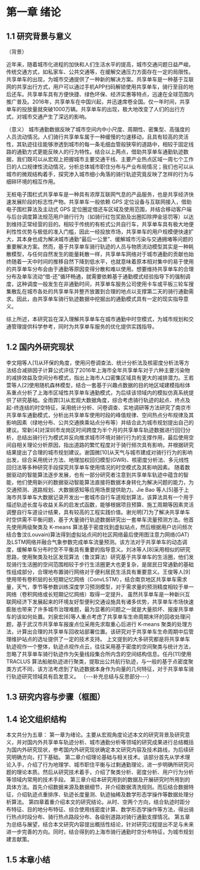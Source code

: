 # 第一章 绪论
## 1.1 研究背景与意义
（背景）
<!-- 标记为AIGC -->
近年来，随着城市化进程的加快和人们生活水平的提高，城市交通问题日益严峻。传统交通方式，如私家车、公共交通等，在缓解交通压力方面存在一定的局限性。共享单车的出现，为城市交通提供了一种新的解决方案。共享单车是一种基于互联网的共享出行方式，用户可以通过手机APP扫码解锁使用共享单车，骑行至目的地后还车。共享单车具有方便快捷、绿色环保、经济实惠等特点，迅速在全球范围内推广普及。2016年，共享单车在中国兴起，并迅速席卷全国。仅一年时间，共享单车的投放量就突破1000万辆。共享单车的出现，极大地改变了人们的出行方式，对城市交通产生了深远的影响。
<!-- 标记为AIGC -->
（意义）
城市通勤数据反映了城市空间内中小尺度、周期性、密集型、高强度的人员流动情况。人们骑行共享单车属于一种缓慢的匀速移动，且具有较高的灵活性，其轨迹往往能够渗透到城市的每一条毛细血管般狭窄的道路中，相较于固定线路的通勤方式更能反映人的行为特性。结合以上两点，借助共享单车通勤轨迹数据，我们既可以从宏观上把握城市主要交通干线、主要产业热点区域一周七个工作日的人口规律性流动情况，分析总体城市职住分布与产业布局情况；我们也可以从城市的微观结构着手，探究渗入城市细小角落的骑行轨迹究竟反映了怎样的行为与细碎环境的相互作用。

无桩电子围栏式共享单车是一种具有浓厚互联网气息的产品服务，也是共享经济快速发展阶段的标志性产物。共享单车一般依赖 GPS 定位设备与互联网接入，借助电子围栏算法及主动式 GPS 定位圈定借还车区域及使用范围，并结合移动客户端与后台调度算法规范用户骑行行为（如骑行红包奖励及出圈扣除押金惩罚等）以达到维持正常经营的目的。相较于传统的有桩式公共自行车，共享单车具有极大地便利性性优势与极低的准入门槛，因此一经投放市场，共享单车的用户规模便快速扩大，其本身也成为解决城市通勤“最后一公里”、缓解城市污染与交通拥堵等问题的重要解决方案。然而，基于共享单车骑行轨迹的人员与物质流动模型其实是一种耗散模型，与任何自然发生的能量耗散一样，共享单车网络对于城市通勤的贡献也始终随着一天中时间的推移自然下降到低水平，也就意味着原本相对集中的易于使用的共享单车分布会由于通勤等原因变得分散和难以使用。想要维持共享单车的合理分布及单车流动“借-还”循环畅通，就需要依赖基于通勤模式经验指导下的强制调度，这种调度一般发生在非通勤时间，共享单车服务公司使用卡车或平板三轮车搜集散乱在城市各处的共享单车并整齐放置到合理的地点以支撑第二天的骑行通勤需求。因此，由共享单车骑行轨迹数据中挖掘出的通勤模式具有一定的现实指导意义。

综上所述，本研究旨在深入理解共享单车在城市通勤中时空模式，为城市规划和交通管理提供科学参考，同时为共享单车服务的优化提供实践指导。

## 1.2 国内外研究现状
李文翔等人[1]从环保的角度，使用问卷调查法、统计分析法及核密度分析法等方法结合减排因子计算公式评估了2016年上海市全年共享单车对于六种主要污染物的减排效益及空间分布模式，指出上海市人口密集区域具有更大的减排潜力。王若萱等人[2]使用随机森林模型，结合一套基于兴趣点数据的目的地区域建模指标体系重点分析了上海市区域性共享单车通勤模式，为后续该领域内的模拟仿真系统提供了研究基础。全雨霏[3]从宏观大数据角度，综合考虑骑行轨迹的起点、终点及起-终连结的时空特征，采用统计分析、问卷调查、实地调研等方法研究了南京市共享单车通勤模式，分析出共享单车使用时段的峰值规律、空间热点分布规律及其影响因素（绿地分布、公共交通换乘站点分布等）并结合此为城市规划提出自己的建议。常新[4]对深圳市龙岗区时间跨度为半个月的共享单车轨迹数据进行回归分析，总结出骑行行为模式并反向推求城市环境对骑行行为的支撑作用，最后使用空间自相关理论分析原因，指出道路的繁忙程度对于骑行频次具有影响，并根据研究结果提出了合理的城市规划建议。谢国微[10]从天气与城市建成对骑行行为的影响出发，综合采用统计方法、地理加权回归模型(GWR)、核密度分析法、多元线性回归法等多种研究手段探究共享单车使用情况的时空模式及其影响因素。
随着数据驱动的智能算法逐步发展，也有一部分研究者注意到共享单车轨迹中蕴含的智能，他们使用新兴的数据驱动智能算法直接将数据本身转化为解决问题的能力，为交通预测、道路规划、大数据感知等应用场景提供助力。Jie Bao 等人[5]基于上海市共享单车大数据记录开发出一套城市自行车道规划算法，该算法具有一个用于描述轨迹长度与收益关系的启发式函数，能够根据项目预算、施工周期等因素灵活调整自行车道设计结果，具有较高的工程实践价值。谢光明[7]为了解决共享单车时空供需不平衡问题，基于大量骑行轨迹数据研究出一套单车流量预测方法。他首先使用两级聚类及 K-means 算法基于密度找到虚拟站点，然后根据用户访问频次结合鲁汶(Louvain)算法得到虚拟站点间的社区网络最后使用图注意力网络(GAT)及LSTM网络并融合气象参数完成单车流量预测。该方法对于共享单车的动态调度，缓解单车分布时空不平衡具有重要的指导意义。刘冰等人[8]采用相似的研究思路，使用聚类及社区发现算法（鲁汶算法）研究基于共享单车的生活圈，他们发现骑行生活圈的空间范围相较于步行生活圈更大也更复杂，是居民日常通勤的基础性组成部分，合理地布置骑行网络对于便利居民生活具有重要意义。王俊等人[9]使用带有卷积层的长短期记忆网络（ConvLSTM），结合南京地区共享单车需求量，天气，季节等参数训练深度学习预测模型，对于需求量的预测精度相较于单一网络（卷积网络或长短期记忆网络）取得一定提升。
虽然共享单车是一种新兴互联网经济下发展起来的环境友好型便利交通设施具有诸多优势，共享单车市场快速膨胀也带来了许多城市治理难题，最为显著的问题之一就是大量损坏、报废共享单车的该如何处置。刘泉宏[6]等人重点考虑了共享单车生命周期末环的回收处理问题，基于武汉市共享单车报废点位采用先求取重心后进行 K-means 聚类的处理方法，计算出合理的共享单车回收站部署位置。该研究对于共享单车生命周期中后管理维护站点的选址提供了一定的技术支持。
上文提到的大多研究都是将共享单车轨迹视作一个整体，轨迹点视作点云，往往采用基于密度的空间聚类与统计方法，忽略了共享单车骑行轨迹作为矢量线段集合所内含的空间结构信息。任丹[11]使用 TRACLUS 算法船舶轨迹进行聚类，提取出公共航行轨迹，与一般的基于点密度聚类方式不同，该方法考虑到了轨迹数据本身作为向量的几何特征，对于共享单车骑行轨迹研究领域具有启发意义。
（---补充总结与反思部分---）

## 1.3 研究内容与步骤（框图）

## 1.4 论文组织结构
本文共分为五章：
第一章为绪论。主要从宏观角度论述本文的研究背景及研究意义，并对国内外共享单车轨迹分析、城市通勤分析等领域的研究成果进行总结概括为国内外研究现状，参考国内外研究现状确定本文研究内容及技术路线，为后续研究明确方向，打下基础。
第二章介绍理论基础与相关技术。该部分首先从学术理论入手，介绍了行为地理学、城市职住平衡与过剩通勤理论，进一步明确所研究问题的理论本质。然后从研究技术着手，介绍了聚类分析、密度分析、用户行为分析等领域内常用的技术手段。
第三章介绍本研究用到的数据及开展研究时所用到的具体方法。首先介绍数据来源及数据细节，并介绍数据清洗规则。而后结合数据特征，介绍轨迹点重排序、轨迹长度量测、轨迹抽稀及数学形态学操作等数据处理分析算法。
第四章着重介绍本文的研究结论。从时、空两个方向，结合轨迹时距分布特征、目的地分布特征、综合使用线密度计算、数学形态学操作等方法，得出骑行热点时段分布、骑行热点路段分布、各级别道路对骑行通勤支撑情况。
第五章为总结与展望，结合本文研究内容提出概括性结论，针对研究过程提出不足与未来进一步完善的方向。同时，结合得到的上海市骑行通勤时空分布特征，为城市规划建言献策。
## 1.5 本章小结